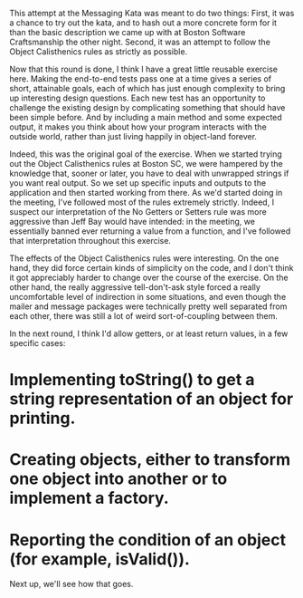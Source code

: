 This attempt at the Messaging Kata was meant to do two things: First, it was a chance to try out the
kata, and to hash out a more concrete form for it than the basic description we came up with at
Boston Software Craftsmanship the other night. Second, it was an attempt to follow the Object
Calisthenics rules as strictly as possible.

Now that this round is done, I think I have a great little reusable exercise here. Making the
end-to-end tests pass one at a time gives a series of short, attainable goals, each of which has
just enough complexity to bring up interesting design questions. Each new test has an opportunity
to challenge the existing design by complicating something that should have been simple before.
And by including a main method and some expected output, it makes you think about how your program
interacts with the outside world, rather than just living happily in object-land forever.

Indeed, this was the original goal of the exercise. When we started trying out the Object
Calisthenics rules at Boston SC, we were hampered by the knowledge that, sooner or later, you have
to deal with unwrapped strings if you want real output. So we set up specific inputs and outputs
to the application and then started working from there. As we'd started doing in the meeting, I've
followed most of the rules extremely strictly. Indeed, I suspect our interpretation of the
No Getters or Setters rule was more aggressive than Jeff Bay would have intended: in the meeting,
we essentially banned ever returning a value from a function, and I've followed that interpretation
throughout this exercise.

The effects of the Object Calisthenics rules were interesting. On the one hand, they did force
certain kinds of simplicity on the code, and I don't think it got appreciably harder to change over
the course of the exercise. On the other hand, the really aggressive tell-don't-ask style forced
a really uncomfortable level of indirection in some situations, and even though the mailer and
message packages were technically pretty well separated from each other, there was still a lot of
weird sort-of-coupling between them.

In the next round, I think I'd allow getters, or at least return values, in a few specific cases:

# Implementing toString() to get a string representation of an object for printing.
# Creating objects, either to transform one object into another or to implement a factory.
# Reporting the condition of an object (for example, isValid()).

Next up, we'll see how that goes.